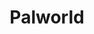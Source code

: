 ---
layout: category
title: Palworld
slug: palworld
permalink: 'category/palworld'
description: palwolrd category 
---